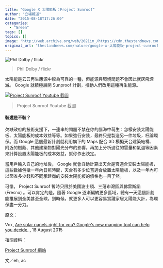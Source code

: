 ```yaml
---
title: "Google X 太陽能板：Project Sunroof"
author: "立場報道"
date: "2015-08-18T17:26:00"
categories:
  - "Green"
tags: []
topics: []
image: "http://web.archive.org/web/2021im_/https://cdn.thestandnews.com/media/photos/cache/16894929692_ef386896d7_o_Zlos1_1200x0.jpg"
original_url: "thestandnews.com/nature/google-x-太陽能板-project-sunroof"
---
```

![Phil Dolby / flickr](http://web.archive.org/web/2021im_/https://cdn.thestandnews.com/media/photos/cache/16894929692_ef386896d7_o_Zlos1_1200x0.jpg)

> Phil Dolby / flickr

太陽能是云云再生應源中較為可靠的一種，但能源與環境問題不會因此就灰飛煙滅。 Google 就積極展開 Sunproof 計劃，推動人們改用這種再生能源。

[![Project Sunroof Youtube 截圖](http://web.archive.org/web/2021im_/https://cdn.thestandnews.com/media/photos/cache/Screen20Shot202015-08-1820at204.58.2420pm_WgzXW_1200x0.png)](http://web.archive.org/web/20210628185734/https://cdn.thestandnews.com/media/photos/cache/Screen20Shot202015-08-1820at204.58.2420pm_WgzXW_1200x0.png)

> Project Sunroof Youtube 截圖

#### 裝還是不裝？

欠缺政府的技術支援下，一連串的問題不禁在你的腦海中萌生：怎樣安裝太陽能板、太陽能板的成本效益等等。如果強行安裝，最終只是製造另一件垃圾，枉論環保。而 Google 這個最新計劃就利用旗下的 Maps 配合 3D 模擬天台建築結構、附近的樹蔭、其他建築物對陽光分布的影響，再加上分析過往的雲量和氣溫等因素來計算設置太陽能板的成本效益，幫你作出決定。

當用戶輸入自己的地址後， Google 就會自動計算出天台是否適合安裝太陽能板，這些數據包括一年內日照時間，天台有多少位罝適合放置太陽能板，以及一年內可以節省多少錢和不同承建商的安裝太陽能板的價格也一目了然。

可惜， Project Sunroof 暫時只限於美國波士頓、三藩市灣區與佛雷斯諾 (Fresno) 。可以肯定的是，隨著 Google 逐漸編納更多區域，總有一天這個計劃能推展到全美甚至全球。到時候，就更多人可以更容易實踐家居太陽能大計，為環保盡一分力。

原文：

Vox, [Are solar panels right for you? Google's new mapping tool can help you decide.](http://web.archive.org/web/20210628185734/http://www.vox.com/2015/8/17/9166485/google-sunroof-solar) , 18 August 2015

相關資料：

[Project Sunroof 網站](http://web.archive.org/web/20210628185734/https://www.google.com/get/sunroof/about/)

文／eh, ac